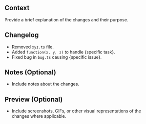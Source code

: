 ## Context

Provide a brief explanation of the changes and their purpose.

## Changelog

- Removed `xyz.ts` file.
- Added `function(x, y, z)` to handle {specific task}.
- Fixed bug in `bug.ts` causing {specific issue}.

## Notes (Optional)

- Include notes about the changes.

## Preview (Optional)

- Include screenshots, GIFs, or other visual representations of the changes where applicable.
